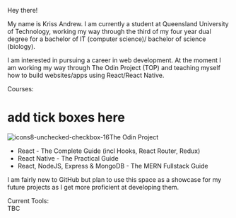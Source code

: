 Hey there!

My name is Kriss Andrew. I am currently a student at Queensland University of Technology, working my way through the third of my four year dual degree for a bachelor of IT (computer science)/ bachelor of science (biology).

I am interested in pursuing a career in web development. At the moment I am working my way through The Odin Project (TOP) and teaching myself how to build websites/apps using React/React Native.

Courses:
# add tick boxes here
![icons8-unchecked-checkbox-16](https://user-images.githubusercontent.com/65888709/153357285-4da34be4-892b-40a5-bf8a-f7a84cb9be3c.png)The Odin Project
- React - The Complete Guide (incl Hooks, React Router, Redux)
- React Native - The Practical Guide
- React, NodeJS, Express & MongoDB - The MERN Fullstack Guide

I am fairly new to GitHub but plan to use this space as a showcase for my future projects as I get more proficient at developing them. 


Current Tools:<br/>
TBC

<!---
KrissAndrew/KrissAndrew is a ✨ special ✨ repository because its `README.md` (this file) appears on your GitHub profile.
You can click the Preview link to take a look at your changes.
--->

